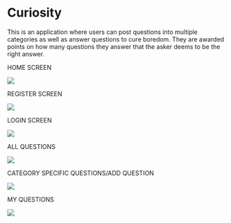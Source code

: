 # Curiosity
This is an application where users can post questions into multiple categories as well as answer questions to cure boredom. They are awarded points on how many 
questions they answer that the asker deems to be the right answer. 



HOME SCREEN




![](Curiosity/Assets.xcassets/28BCA765-4473-4340-939C-0800BFBBB0AA.imageset/28BCA765-4473-4340-939C-0800BFBBB0AA.png)

REGISTER SCREEN




![](Curiosity/Assets.xcassets/546CABBC-772E-4003-94C1-1BFAAD43B95F_1_105_c.imageset/546CABBC-772E-4003-94C1-1BFAAD43B95F_1_105_c.jpeg)





LOGIN SCREEN





![](Curiosity/Assets.xcassets/49A29DC2-B0ED-4CC3-A8D2-C7838E2804D2.imageset/49A29DC2-B0ED-4CC3-A8D2-C7838E2804D2.png)




ALL QUESTIONS






![](Curiosity/Assets.xcassets/EF4777FB-81D4-42FA-A182-B6AF9861D790.imageset/EF4777FB-81D4-42FA-A182-B6AF9861D790.png)





CATEGORY SPECIFIC QUESTIONS/ADD QUESTION






![](Curiosity/Assets.xcassets/462DED71-5D7D-4548-A1FD-9148D0077B51_1_105_c.imageset/462DED71-5D7D-4548-A1FD-9148D0077B51_1_105_c.jpeg)





MY QUESTIONS







![](Curiosity/Assets.xcassets/D6E28166-98A7-4DED-93BD-49426F7ED749.imageset/D6E28166-98A7-4DED-93BD-49426F7ED749.png)


